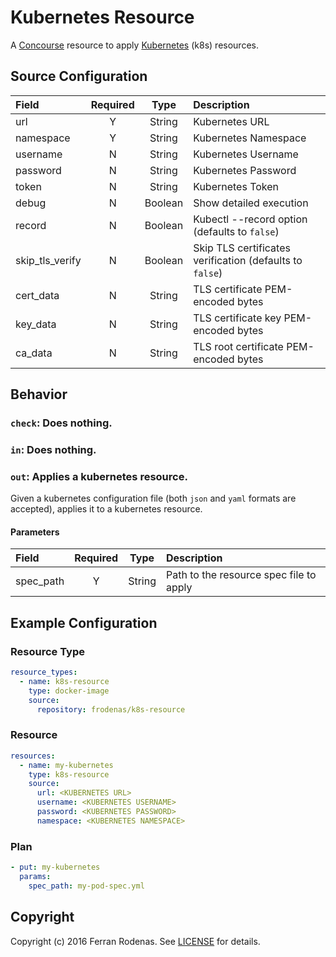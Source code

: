 # Kubernetes Resource

A [Concourse](http://concourse.ci/) resource to apply [Kubernetes](http://kubernetes.io/) (k8s) resources.

## Source Configuration

| Field           | Required | Type    | Description
|:----------------|:--------:|:-------:|:-----------
| url             | Y        | String  | Kubernetes URL
| namespace       | Y        | String  | Kubernetes Namespace
| username        | N        | String  | Kubernetes Username
| password        | N        | String  | Kubernetes Password
| token           | N        | String  | Kubernetes Token
| debug           | N        | Boolean | Show detailed execution
| record          | N        | Boolean | Kubectl --record option (defaults to `false`)
| skip_tls_verify | N        | Boolean | Skip TLS certificates verification (defaults to `false`)
| cert_data       | N        | String  | TLS certificate PEM-encoded bytes
| key_data        | N        | String  | TLS certificate key PEM-encoded bytes
| ca_data         | N        | String  | TLS root certificate PEM-encoded bytes

## Behavior

### `check`: Does nothing.

### `in`: Does nothing.

### `out`: Applies a kubernetes resource.

Given a kubernetes configuration file (both `json` and `yaml` formats are accepted), applies it to a kubernetes resource.

#### Parameters

| Field     | Required | Type   | Description
|:----------|:--------:|:------:|:-----------
| spec_path | Y        | String | Path to the resource spec file to apply

## Example Configuration

### Resource Type

```yaml
resource_types:
  - name: k8s-resource
    type: docker-image
    source:
      repository: frodenas/k8s-resource
```

### Resource

``` yaml
resources:
  - name: my-kubernetes
    type: k8s-resource
    source:
      url: <KUBERNETES URL>
      username: <KUBERNETES USERNAME>
      password: <KUBERNETES PASSWORD>
      namespace: <KUBERNETES NAMESPACE>
```

### Plan

``` yaml
- put: my-kubernetes
  params:
    spec_path: my-pod-spec.yml
```

## Copyright

Copyright (c) 2016 Ferran Rodenas. See [LICENSE](https://github.com/frodenas/k8s-resource/blob/master/LICENSE) for details.
